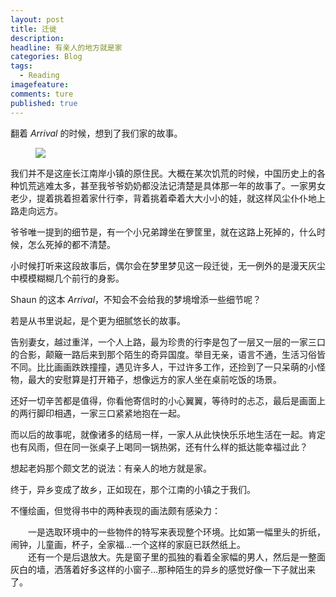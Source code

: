 ```yaml
---
layout: post
title: 迁徙
description:       
headline: 有亲人的地方就是家
categories: Blog  
tags: 
  - Reading
imagefeature:  
comments: ture  
published: true  
---
```



翻着 *Arrival* 的时候，想到了我们家的故事。 

<figure>
	<img src="{{ site.url }}/images/TheArrival/TheArrival.jpg">
</figure>

我们并不是这座长江南岸小镇的原住民。大概在某次饥荒的时候，中国历史上的各种饥荒逃难太多，甚至我爷爷奶奶都没法记清楚是具体那一年的故事了。一家男女老少，提着挑着担着家什行李，背着挑着牵着大大小小的娃，就这样风尘仆仆地上路走向远方。 

爷爷唯一提到的细节是，有一个小兄弟蹲坐在箩筐里，就在这路上死掉的，什么时候，怎么死掉的都不清楚。 

小时候打听来这段故事后，偶尔会在梦里梦见这一段迁徙，无一例外的是漫天灰尘中模模糊糊几个前行的身影。 

Shaun 的这本 *Arrival*，不知会不会给我的梦境增添一些细节呢？ 

若是从书里说起，是个更为细腻悠长的故事。 

告别妻女，越过重洋，一个人上路，最为珍贵的行李是包了一层又一层的一家三口的合影，颠簸一路后来到那个陌生的奇异国度。举目无亲，语言不通，生活习俗皆不同。比比画画跌跌撞撞，遇见许多人，干过许多工作，还捡到了一只呆萌的小怪物，最大的安慰算是打开箱子，想像远方的家人坐在桌前吃饭的场景。 

还好一切辛苦都是值得，你看他寄信时的小心翼翼，等待时的忐忑，最后是画面上的两行脚印相遇，一家三口紧紧地抱在一起。 

而以后的故事呢，就像诸多的结局一样，一家人从此快快乐乐地生活在一起。肯定也有风雨，但在同一张桌子上喝同一锅热粥，还有什么样的抵达能幸福过此？ 

想起老妈那个颇文艺的说法：有亲人的地方就是家。 

终于，异乡变成了故乡，正如现在，那个江南的小镇之于我们。 

不懂绘画，但觉得书中的两种表现的画法颇有感染力： 

　　一是选取环境中的一些物件的特写来表现整个环境。比如第一幅里头的折纸，闹钟，儿童画，杯子，全家福…一个这样的家庭已跃然纸上。   
　　还有一个是后退放大。先是窗子里的孤独的看着全家幅的男人，然后是一整面灰白的墙，洒落着好多这样的小窗子…那种陌生的异乡的感觉好像一下子就出来了。  